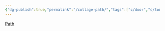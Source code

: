```yaml
---
{"dg-publish":true,"permalink":"/collage-path/","tags":["c/door","c/tombstone","c/city","c/building","c/flower","c/blue","c/cross"],"created":"2024-01-01T16:32:16.200-05:00","updated":"2024-01-01T17:19:16.759-05:00"}
---
```



[Path](https://www.instagram.com/p/BzeVtz1hv1Z/)
